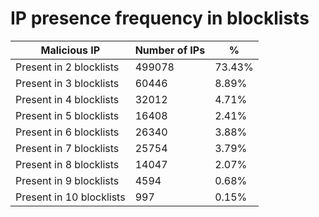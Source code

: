 # IP presence frequency in blocklists
| Malicious IP | Number of IPs | % |
|----|----|----|
| Present in 2 blocklists | 499078 | 73.43% |
| Present in 3 blocklists | 60446 | 8.89% |
| Present in 4 blocklists | 32012 | 4.71% |
| Present in 5 blocklists | 16408 | 2.41% |
| Present in 6 blocklists | 26340 | 3.88% |
| Present in 7 blocklists | 25754 | 3.79% |
| Present in 8 blocklists | 14047 | 2.07% |
| Present in 9 blocklists | 4594 | 0.68% |
| Present in 10 blocklists | 997 | 0.15% |
